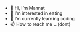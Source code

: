 - 👋 Hi, I’m Mannat
- 👀 I’m interested in eating
- 🌱 I’m currently learning coding
- 📫 How to reach me ...{dont}

<!---
Mannat7B/Mannat7B is a ✨ special ✨ repository because its `README.md` (this file) appears on your GitHub profile.
You can click the Preview link to take a look at your changes.
--->
